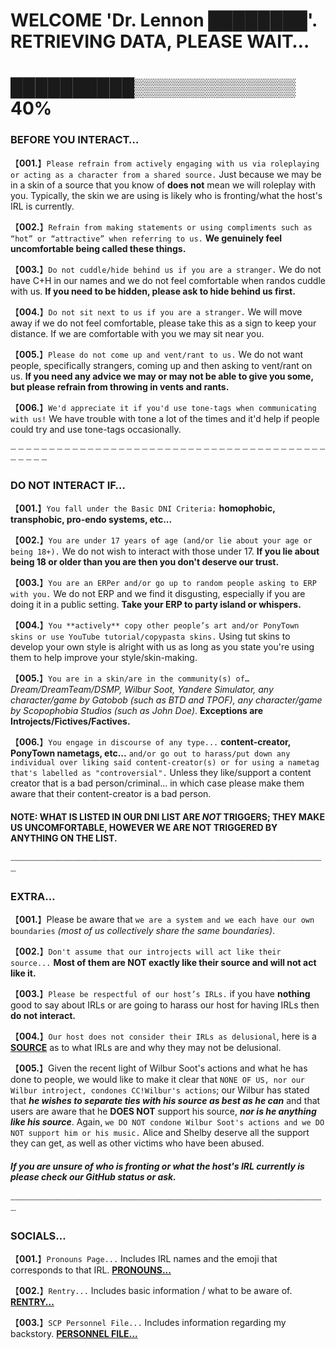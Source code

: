 # WELCOME 'Dr. Lennon ████████'. RETRIEVING DATA, PLEASE WAIT…
# ██████████▒▒▒▒▒▒▒▒▒▒▒▒▒ 40%


### BEFORE YOU INTERACT…


【**001.**】`Please refrain from actively engaging with us via roleplaying or acting as a character from a shared source.` Just because we may be in a skin of a source that you know of **does not** mean we will roleplay with you. Typically, the skin we are using is likely who is fronting/what the host's IRL is currently.

【**002.**】`Refrain from making statements or using compliments such as “hot” or “attractive” when referring to us.` **We genuinely feel uncomfortable being called these things.**

【**003.**】`Do not cuddle/hide behind us if you are a stranger.` We do not have C+H in our names and we do not feel comfortable when randos cuddle with us. **If you need to be hidden, please ask to hide behind us first.**

【**004.**】`Do not sit next to us if you are a stranger.` We will move away if we do not feel comfortable, please take this as a sign to keep your distance. If we are comfortable with you we may sit near you.

【**005.**】`Please do not come up and vent/rant to us.` We do not want people, specifically strangers, coming up and then asking to vent/rant on us. **If you need any advice we may or may not be able to give you some, but please refrain from throwing in vents and rants.**

【**006.**】`We'd appreciate it if you'd use tone-tags when communicating with us!` We have trouble with tone a lot of the times and it'd help if people could try and use tone-tags occasionally.

┈ ┈ ┈ ┈ ┈ ┈ ┈ ┈ ┈ ┈ ┈ ┈ ┈ ┈ ┈ ┈ ┈ ┈ ┈ ┈ ┈ ┈ ┈ ┈ ┈ ┈ ┈ ┈ ┈ ┈ ┈ ┈ ┈ ┈ ┈ ┈ ┈ ┈ ┈ ┈ ┈ ┈ ┈ ┈ ┈ ┈

### DO NOT INTERACT IF…


【**001.**】`You fall under the Basic DNI Criteria:` **homophobic, transphobic, pro-endo systems, etc...**

【**002.**】`You are under 17 years of age (and/or lie about your age or being 18+).` We do not wish to interact with those under 17. **If you lie about being 18 or older than you are then you don't deserve our trust.**

【**003.**】`You are an ERPer and/or go up to random people asking to ERP with you.` We do not ERP and we find it disgusting, especially if you are doing it in a public setting. **Take your ERP to party island or whispers.**

【**004.**】`You **actively** copy other people’s art and/or PonyTown skins or use YouTube tutorial/copypasta skins.` Using tut skins to develop your own style is alright with us as long as you state you're using them to help improve your style/skin-making.

【**005.**】`You are in a skin/are in the community(s) of…` *Dream/DreamTeam/DSMP, Wilbur Soot, Yandere Simulator, any character/game by Gatobob (such as BTD and TPOF), any character/game by Scopophobia Studios (such as John Doe)*. **Exceptions are Introjects/Fictives/Factives.**

【**006.**】`You engage in discourse of any type...` **content-creator, PonyTown nametags, etc...** `and/or go out to harass/put down any individual over liking said content-creator(s) or for using a nametag that's labelled as "controversial".` Unless they like/support a content creator that is a bad person/criminal... in which case please make them aware that their content-creator is a bad person.

#### **NOTE: WHAT IS LISTED IN OUR DNI LIST ARE *NOT* TRIGGERS; THEY MAKE US UNCOMFORTABLE, HOWEVER WE ARE NOT TRIGGERED BY ANYTHING ON THE LIST.**

┈┈┈┈┈┈┈┈┈┈┈┈┈┈┈┈┈┈┈┈┈┈┈┈┈┈┈┈┈┈┈┈┈┈┈┈┈┈┈┈┈┈┈┈┈┈┈┈┈┈┈┈┈┈┈┈┈┈┈┈

### EXTRA…


【**001.**】Please be aware that `we are a system and we each have our own boundaries` *(most of us collectively share the same boundaries)*.

【**002.**】`Don't assume that our introjects will act like their source...` **Most of them are NOT exactly like their source and will not act like it.**

【**003.**】`Please be respectful of our host’s IRLs.` if you have **nothing** good to say about IRLs or are going to harass our host for having IRLs then **do not interact.**

【**004.**】`Our host does not consider their IRLs as delusional`, here is a [**SOURCE**](https://rentry.co/IRLnotdelusional) as to what IRLs are and why they may not be delusional.

【**005.**】Given the recent light of Wilbur Soot's actions and what he has done to people, we would like to make it clear that `NONE OF US, nor our Wilbur introject, condones CC!Wilbur's actions`; our Wilbur has stated that ***he wishes to separate ties with his source as best as he can*** and that users are aware that he **DOES NOT** support his source, ***nor is he anything like his source***. Again, `we DO NOT condone Wilbur Soot's actions and we DO NOT support him or his music.` Alice and Shelby deserve all the support they can get, as well as other victims who have been abused.


#### ***If you are unsure of who is fronting or what the host's IRL currently is please check our GitHub status or ask.***

┈┈┈┈┈┈┈┈┈┈┈┈┈┈┈┈┈┈┈┈┈┈┈┈┈┈┈┈┈┈┈┈┈┈┈┈┈┈┈┈┈┈┈┈┈┈┈┈┈┈┈┈┈┈┈┈┈┈┈┈

### SOCIALS…


【**001.**】`Pronouns Page...` Includes IRL names and the emoji that corresponds to that IRL. 
[**PRONOUNS...**](https://en.pronouns.page/@thosegoldeneyes)

【**002.**】`Rentry...` Includes basic information / what to be aware of. 
[**RENTRY...**](https://rentry.co/youwiththegoldeneyes)

【**003.**】`SCP Personnel File...` Includes information regarding my backstory. 
[**PERSONNEL FILE...**](https://lennon-personnel-file.carrd.co/)

